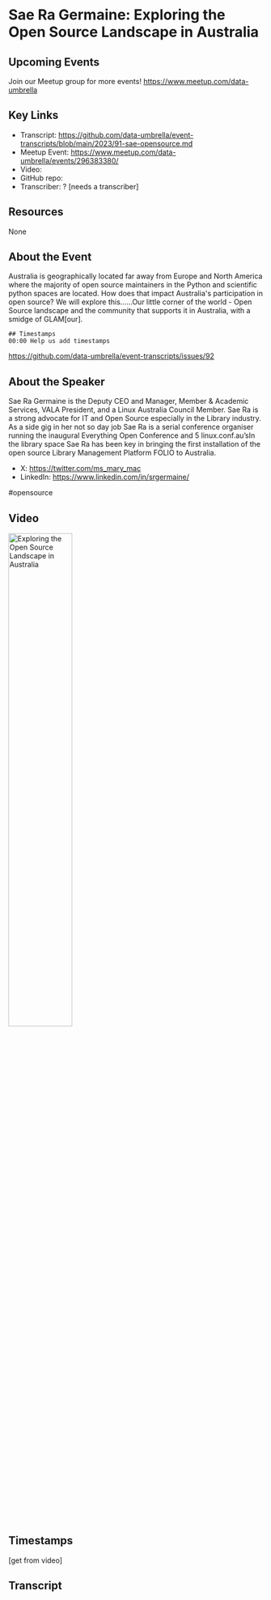 # Sae Ra Germaine:  Exploring the Open Source Landscape in Australia

## Upcoming Events
Join our Meetup group for more events!
https://www.meetup.com/data-umbrella

## Key Links
- Transcript: https://github.com/data-umbrella/event-transcripts/blob/main/2023/91-sae-opensource.md
- Meetup Event: https://www.meetup.com/data-umbrella/events/296383380/
- Video: 
- GitHub repo:  
- Transcriber:  ? [needs a transcriber]

## Resources
None

## About the Event
Australia is geographically located far away from Europe and North America where the majority of open source maintainers in the Python and scientific python spaces are located. 
How does that impact Australia's participation in open source? We will explore this......Our little corner of the world - Open Source landscape and the community that supports it in Australia, with a smidge of GLAM[our].

```
## Timestamps
00:00 Help us add timestamps
```
https://github.com/data-umbrella/event-transcripts/issues/92

## About the Speaker
Sae Ra Germaine is the Deputy CEO and Manager, Member & Academic Services, VALA President, and a Linux Australia Council Member. 
Sae Ra is a strong advocate for IT and Open Source especially in the Library industry. As a side gig in her not so day job Sae Ra is a serial conference organiser running the inaugural Everything Open Conference and 5 linux.conf.au’sIn the library space Sae Ra has been key in bringing the first installation of the open source Library Management Platform FOLIO to Australia.

- X: https://twitter.com/ms_mary_mac
- LinkedIn: https://www.linkedin.com/in/srgermaine/

#opensource

## Video
<a href="http://www.youtube.com/watch?feature=player_embedded&e9fB8NQV6Nc" target="_blank"><img src="http://img.youtube.com/vi/e9fB8NQV6Nc/0.jpg"
alt="Exploring the Open Source Landscape in Australia" width="50%" /></a>

## Timestamps
[get from video]

## Transcript
